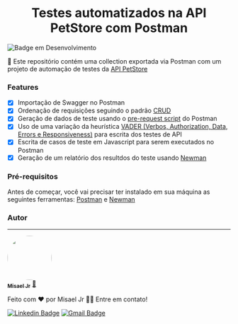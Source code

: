 <h1 align="center"> Testes automatizados na API PetStore com Postman </h1>

![Badge em Desenvolvimento](http://img.shields.io/static/v1?label=STATUS&message=EM%20DESENVOLVIMENTO&color=GREEN&style=for-the-badge)

<p align="left">🚀 Este repositório contém uma collection exportada via Postman com um projeto de automação de testes da <a href="https://github.com/swagger-api/swagger-petstore">API PetStore</a>

### Features

- [x] Importação de Swagger no Postman
- [x] Ordenação de requisições seguindo o padrão <a href="https://pt.wikipedia.org/wiki/CRUD">CRUD</a>
- [x] Geração de dados de teste usando o <a href="https://learning.postman.com/docs/writing-scripts/pre-request-scripts/">pre-request script</a> do Postman
- [x] Uso de uma variação da heurística <a href="https://maximilianoalves.medium.com/vader-heuristica-para-teste-de-api-na-pratica-fcf78c6acec">VADER (Verbos, Authorization, Data, Errors e Responsiveness)</a> para escrita dos testes de API
- [x] Escrita de casos de teste em Javascript para serem executados no Postman
- [x] Geração de um relatório dos resultdos do teste usando <a href="https://learning.postman.com/docs/running-collections/using-newman-cli/installing-running-newman/">Newman</a>

### Pré-requisitos

Antes de começar, você vai precisar ter instalado em sua máquina as seguintes ferramentas: [Postman](https://www.postman.com/downloads/) e [Newman](https://www.npmjs.com/package/newman)

### Autor
---

<a href="https://blog.rocketseat.com.br/author/thiago/">
 <img style="border-radius: 50%;" src="https://avatars.githubusercontent.com/u/11947429?v=4" width="100px;" alt=""/>
 <br />
 <sub><b>Misael Jr</b></sub></a> <a href="https://blog.rocketseat.com.br/author/thiago/" title="Rocketseat">🚀</a>


Feito com ❤️ por Misael Jr 👋🏽 Entre em contato!

[![Linkedin Badge](https://img.shields.io/badge/-Misael-blue?style=flat-square&logo=Linkedin&logoColor=white&link=https://www.linkedin.com/in/misaelljr/)](https://www.linkedin.com/in/misaelljr/) 
[![Gmail Badge](https://img.shields.io/badge/-juniomisael@gmail.com-c14438?style=flat-square&logo=Gmail&logoColor=white&link=mailto:juniomisael@gmail.com)](mailto:juniomisael@gmail.com)
